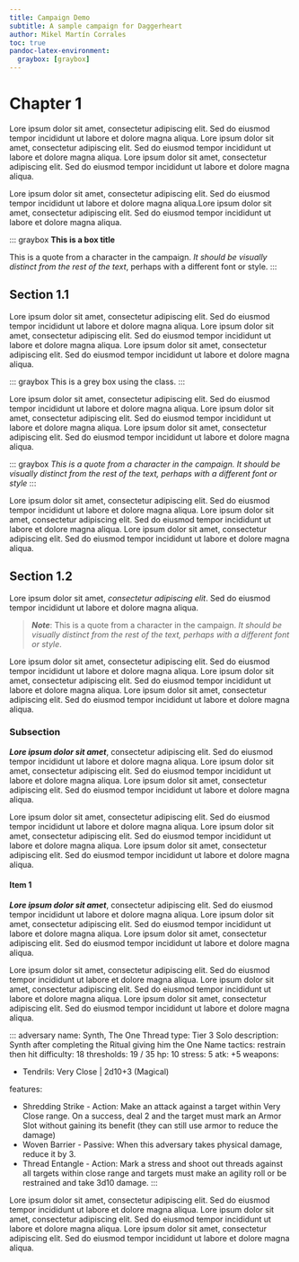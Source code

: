 ```yaml
---
title: Campaign Demo
subtitle: A sample campaign for Daggerheart
author: Mikel Martín Corrales
toc: true
pandoc-latex-environment:
  graybox: [graybox]
---
```


# Chapter 1

Lore ipsum dolor sit amet, consectetur adipiscing elit. Sed do eiusmod tempor incididunt ut labore et dolore magna aliqua. Lore ipsum dolor sit amet, consectetur adipiscing elit. Sed do eiusmod tempor incididunt ut labore et dolore magna aliqua. Lore ipsum dolor sit amet, consectetur adipiscing elit. Sed do eiusmod tempor incididunt ut labore et dolore magna aliqua.

Lore ipsum dolor sit amet, consectetur adipiscing elit. Sed do eiusmod tempor incididunt ut labore et dolore magna aliqua.Lore ipsum dolor sit amet, consectetur adipiscing elit. Sed do eiusmod tempor incididunt ut labore et dolore magna aliqua.

::: graybox
**This is a box title**

This is a quote from a character in the campaign. *It should be visually distinct from the rest of the text*, perhaps with a different font or style.
:::

## Section 1.1

Lore ipsum dolor sit amet, consectetur adipiscing elit. Sed do eiusmod tempor incididunt ut labore et dolore magna aliqua. Lore ipsum dolor sit amet, consectetur adipiscing elit. Sed do eiusmod tempor incididunt ut labore et dolore magna aliqua. Lore ipsum dolor sit amet, consectetur adipiscing elit. Sed do eiusmod tempor incididunt ut labore et dolore magna aliqua.

::: graybox
This is a grey box using the class.
:::

Lore ipsum dolor sit amet, consectetur adipiscing elit. Sed do eiusmod tempor incididunt ut labore et dolore magna aliqua. Lore ipsum dolor sit amet, consectetur adipiscing elit. Sed do eiusmod tempor incididunt ut labore et dolore magna aliqua. Lore ipsum dolor sit amet, consectetur adipiscing elit. Sed do eiusmod tempor incididunt ut labore et dolore magna aliqua.

::: graybox
*This is a quote from a character in the campaign. It should be visually distinct from the rest of the text, perhaps with a different font or style*
:::

Lore ipsum dolor sit amet, consectetur adipiscing elit. Sed do eiusmod tempor incididunt ut labore et dolore magna aliqua. Lore ipsum dolor sit amet, consectetur adipiscing elit. Sed do eiusmod tempor incididunt ut labore et dolore magna aliqua. Lore ipsum dolor sit amet, consectetur adipiscing elit. Sed do eiusmod tempor incididunt ut labore et dolore magna aliqua.

## Section 1.2

Lore ipsum dolor sit amet, *consectetur adipiscing elit*. Sed do eiusmod tempor incididunt ut labore et dolore magna aliqua.

> ***Note***: This is a quote from a character in the campaign. *It should be visually distinct from the rest of the text, perhaps with a different font or style*.

Lore ipsum dolor sit amet, consectetur adipiscing elit. Sed do eiusmod tempor incididunt ut labore et dolore magna aliqua. Lore ipsum dolor sit amet, consectetur adipiscing elit. Sed do eiusmod tempor incididunt ut labore et dolore magna aliqua. Lore ipsum dolor sit amet, consectetur adipiscing elit. Sed do eiusmod tempor incididunt ut labore et dolore magna aliqua.

### Subsection

***Lore ipsum dolor sit amet***, consectetur adipiscing elit. Sed do eiusmod tempor incididunt ut labore et dolore magna aliqua. Lore ipsum dolor sit amet, consectetur adipiscing elit. Sed do eiusmod tempor incididunt ut labore et dolore magna aliqua. Lore ipsum dolor sit amet, consectetur adipiscing elit. Sed do eiusmod tempor incididunt ut labore et dolore magna aliqua.

Lore ipsum dolor sit amet, consectetur adipiscing elit. Sed do eiusmod tempor incididunt ut labore et dolore magna aliqua. Lore ipsum dolor sit amet, consectetur adipiscing elit. Sed do eiusmod tempor incididunt ut labore et dolore magna aliqua. Lore ipsum dolor sit amet, consectetur adipiscing elit. Sed do eiusmod tempor incididunt ut labore et dolore magna aliqua.

#### Item 1

***Lore ipsum dolor sit amet***, consectetur adipiscing elit. Sed do eiusmod tempor incididunt ut labore et dolore magna aliqua. Lore ipsum dolor sit amet, consectetur adipiscing elit. Sed do eiusmod tempor incididunt ut labore et dolore magna aliqua. Lore ipsum dolor sit amet, consectetur adipiscing elit. Sed do eiusmod tempor incididunt ut labore et dolore magna aliqua.

Lore ipsum dolor sit amet, consectetur adipiscing elit. Sed do eiusmod tempor incididunt ut labore et dolore magna aliqua. Lore ipsum dolor sit amet, consectetur adipiscing elit. Sed do eiusmod tempor incididunt ut labore et dolore magna aliqua. Lore ipsum dolor sit amet, consectetur adipiscing elit. Sed do eiusmod tempor incididunt ut labore et dolore magna aliqua.

::: adversary
name: Synth, The One Thread
type: Tier 3 Solo
description: Synth after completing the Ritual giving him the One Name
tactics: restrain then hit
difficulty: 18
thresholds: 19 / 35
hp: 10
stress: 5
atk: +5
weapons:
  - Tendrils: Very Close | 2d10+3 (Magical)
<!-- experience: Threadname Knowledge +4 -->
features:
  - Shredding Strike - Action: Make an attack against a target within Very Close range. On a success, deal 2 and the target must mark an Armor Slot without gaining its benefit (they can still use armor to reduce the damage)
  - Woven Barrier - Passive: When this adversary takes physical damage, reduce it by 3.
  - Thread Entangle - Action: Mark a stress and shoot out threads against all targets within close range and targets must make an agility roll or be restrained and take 3d10 damage.
:::

Lore ipsum dolor sit amet, consectetur adipiscing elit. Sed do eiusmod tempor incididunt ut labore et dolore magna aliqua. Lore ipsum dolor sit amet, consectetur adipiscing elit. Sed do eiusmod tempor incididunt ut labore et dolore magna aliqua. Lore ipsum dolor sit amet, consectetur adipiscing elit. Sed do eiusmod tempor incididunt ut labore et dolore magna aliqua.